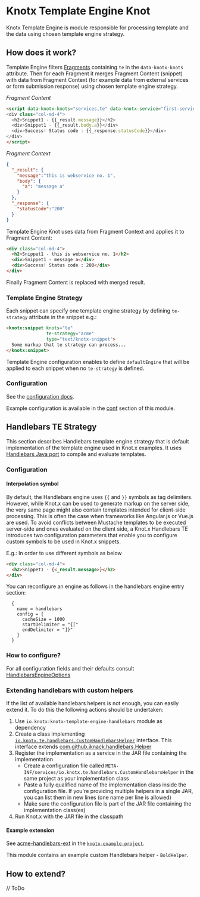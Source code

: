 # Knotx Template Engine Knot
Knotx Template Engine is module responsible for processing template and the data using chosen
template engine strategy.

## How does it work?
Template Engine filters [Fragments](https://github.com/Cognifide/knotx/wiki/Splitter) containing 
`te` in the `data-knotx-knots` attribute. Then for each Fragment it merges Fragment Content (snippet) 
with data from Fragment Context (for example data from external services or form submission response)
using chosen template engine strategy.

*Fragment Content*
```html
<script data-knotx-knots="services,te" data-knotx-service="first-service" type="text/knotx-snippet">
<div class="col-md-4">
  <h2>Snippet1 - {{_result.message}}</h2>
  <div>Snippet1 - {{_result.body.a}}</div>
  <div>Success! Status code : {{_response.statusCode}}</div>
</div>
</script>
```

*Fragment Context*
```json
{
  "_result": {
    "message":"this is webservice no. 1",
    "body": {
      "a": "message a"
    }
  },
  "_response": {
    "statusCode":"200"
  }
}
```

Template Engine Knot uses data from Fragment Context and applies it to Fragment Content:
```html
<div class="col-md-4">
  <h2>Snippet1 - this is webservice no. 1</h2>
  <div>Snippet1 - message a</div>
  <div>Success! Status code : 200</div>
</div>
```
Finally Fragment Content is replaced with merged result.

### Template Engine Strategy

Each snippet can specify one template engine strategy by defining `te-strategy` attribute in the
snippet e.g.:

```html
<knotx:snippet knots="te"
               te-strategy="acme"
               type="text/knotx-snippet">
  Some markup that te strategy can process...
</knotx:snippet>
```

Template Engine configuration enables to define `defaultEngine` that will be applied to each snippet
when no `te-strategy` is defined.

### Configuration
See the [configuration docs](https://github.com/Knotx/knotx-template-engine/blob/master/core/documentation/.dataobjects/core-dataobjects.adoc).

Example configuration is available in the [conf](https://github.com/Knotx/knotx-template-engine/blob/master/conf/includes/templateEngine.conf)
section of this module.

## Handlebars TE Strategy
This section describes Handlebars template engine strategy that is default implementation of the
template engine used in Knot.x examples. It uses 
[Handlebars Java port](https://github.com/jknack/handlebars.java) to compile and evaluate templates.

### Configuration
#### Interpolation symbol
By default, the Handlebars engine uses `{{` and `}}` symbols as tag delimiters.
However, while Knot.x can be used to generate markup on the server side, the very same page might 
also contain templates intended for client-side processing. 
This is often the case when frameworks like Angular.js or Vue.js are used.
To avoid conflicts between Mustache templates to be executed server-side and ones evaluated 
on the client side, a Knot.x Handlebars TE introduces two configuration parameters that enable 
you to configure custom symbols to be used in Knot.x snippets.

E.g.:
In order to use different symbols as below
```html
<div class="col-md-4">
  <h2>Snippet1 - {<_result.message>}</h2>
</div>
```
You can reconfigure an engine as follows in the handlebars engine entry section:
```hocon
  {
    name = handlebars
    config = {
      cacheSize = 1000
      startDelimiter = "{["
      endDelimiter = "]}"
    }
  }
```

### How to configure?
For all configuration fields and their defaults consult [HandlebarsEngineOptions](https://github.com/Knotx/knotx-template-engine/blob/master/handlebars/documentation/.dataobjects/core-dataobjects.adoc)

### Extending handlebars with custom helpers

If the list of available handlebars helpers is not enough, you can easily extend it. To do this the 
following actions should be undertaken:

1. Use `io.knotx:knotx-template-engine-handlebars` module as dependency
2. Create a class implementing [`io.knotx.te.handlebars.CustomHandlebarsHelper`](https://github.com/Knotx/knotx-template-engine/blob/master/handlebars/src/main/java/io/knotx/te/handlebars/CustomHandlebarsHelper.java) interface. 
This interface extends [com.github.jknack.handlebars.Helper](https://jknack.github.io/handlebars.java/helpers.html)
3. Register the implementation as a service in the JAR file containing the implementation
    * Create a configuration file called `META-INF/services/io.knotx.te.handlebars.CustomHandlebarsHelper` 
    in the same project as your implementation class
    * Paste a fully qualified name of the implementation class inside the configuration file. If you're 
    providing multiple helpers in a single JAR, you can list them in new lines (one name per line is allowed) 
    * Make sure the configuration file is part of the JAR file containing the implementation class(es)
3. Run Knot.x with the JAR file in the classpath

#### Example extension

See [acme-handlebars-ext](https://github.com/Knotx/knotx-example-project/tree/master/acme-handlebars-ext)
in the [`knotx-example-project`](https://github.com/Knotx/knotx-example-project).

This module contains an example custom Handlebars helper - `BoldHelper`.

## How to extend?
// ToDo
